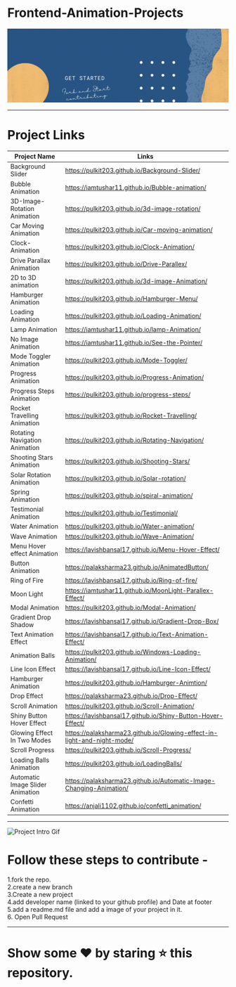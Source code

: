 # Frontend-Animation-Projects

![Project Intro Gif](https://raw.githubusercontent.com/Pulkit203/project-intro-gif/main/Blue%20and%20Yellow%20Modern%20Artisan%20Parties%20and%20Celebrations%20X-Frame%20Banner.gif)

---

# Project Links

| Project Name                  | Links                                                                   |
| ----------------------------- | ----------------------------------------------------------------------- |
| Background Slider             | https://pulkit203.github.io/Background-Slider/                          |
| Bubble Animation              | https://iamtushar11.github.io/Bubble-animation/                         |
| 3D-Image-Rotation Animation   | https://pulkit203.github.io/3d-image-rotation/                          |
| Car Moving Animation          | https://pulkit203.github.io/Car-moving-animation/                       |
| Clock-Animation               | https://pulkit203.github.io/Clock-Animation/                            |
| Drive Parallax Animation      | https://pulkit203.github.io/Drive-Parallex/                             |
| 2D to 3D animation            | https://pulkit203.github.io/3d-image-Animation/                         |
| Hamburger Animation           | https://pulkit203.github.io/Hamburger-Menu/                             |
| Loading Animation             | https://pulkit203.github.io/Loading-Animation/                          |
| Lamp Animation                | https://iamtushar11.github.io/lamp-Animation/                           |
| No Image Animation            | https://iamtushar11.github.io/See-the-Pointer/                          |
| Mode Toggler Animation        | https://pulkit203.github.io/Mode-Toggler/                               |
| Progress Animation            | https://pulkit203.github.io/Progress-Animation/                         |
| Progress Steps Animation      | https://pulkit203.github.io/progress-steps/                             |
| Rocket Travelling Animation   | https://pulkit203.github.io/Rocket-Travelling/                          |
| Rotating Navigation Animation | https://pulkit203.github.io/Rotating-Navigation/                        |
| Shooting Stars Animation      | https://pulkit203.github.io/Shooting-Stars/                             |
| Solar Rotation Animation      | https://pulkit203.github.io/Solar-rotation/                             |
| Spring Animation              | https://pulkit203.github.io/spiral-animation/                           |
| Testimonial Animation         | https://pulkit203.github.io/Testimonial/                                |
| Water Animation               | https://pulkit203.github.io/Water-animation/                            |
| Wave Animation                | https://pulkit203.github.io/Wave-Animation/                             |
| Menu Hover effect Animation   | https://lavishbansal17.github.io/Menu-Hover-Effect/                     |
| Button Animation              | https://palaksharma23.github.io/AnimatedButton/                         |
| Ring of Fire                  | https://lavishbansal17.github.io/Ring-of-fire/                          |
| Moon Light                    | https://iamtushar11.github.io/MoonLight-Parallex-Effect/                |
| Modal Animation               | https://pulkit203.github.io/Modal-Animation/                            |
| Gradient Drop Shadow          | https://lavishbansal17.github.io/Gradient-Drop-Box/                     |
| Text Animation Effect         | https://lavishbansal17.github.io/Text-Animation-Effect/                 |
| Animation Balls               | https://pulkit203.github.io/Windows-Loading-Animation/                  |
| Line Icon Effect              | https://lavishbansal17.github.io/Line-Icon-Effect/                      |
| Hamburger Animation           | https://pulkit203.github.io/Hamburger-Animtion/                         |
| Drop Effect                   | https://palaksharma23.github.io/Drop-Effect/                            |
| Scroll Animation              | https://pulkit203.github.io/Scroll-Animation/                           |
| Shiny Button Hover Effect     | https://lavishbansal17.github.io/Shiny-Button-Hover-Effect/             |
| Glowing Effect In Two Modes   | https://palaksharma23.github.io/Glowing-effect-in-light-and-night-mode/ |
| Scroll Progress               | https://pulkit203.github.io/Scroll-Progress/                            |
| Loading Balls Animation       | https://pulkit203.github.io/LoadingBalls/                               |
| Automatic Image Slider Animation|https://palaksharma23.github.io/Automatic-Image-Changing-Animation/    |
| Confetti Animation            | https://anjali1102.github.io/confetti_animation/                        |                   
---

![Project Intro Gif](./Gif.gif)

# Follow these steps to contribute -

1.fork the repo.
<br/>
2.create a new branch
<br/>
3.Create a new project
<br/>
4.add developer name (linked to your github profile) and Date at footer
<br/>
5.add a readme.md file and add a image of your project in it.
<br/> 6. Open Pull Request
<br/>

---

# Show some ❤️ by staring ⭐️ this repository.
